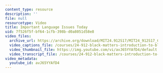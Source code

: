 ```yaml
---
content_type: resource
description: ''
file: null
resourcetype: Video
title: Important Language Issues Today
uid: 7f526f5f-bf64-1cfb-398b-d0a8051d58e8
video_files:
  archive_url: https://archive.org/download/MIT24.912S17/MIT24_912S17_Chomsky_Language_Issues_300k.mp4
  video_captions_file: /courses/24-912-black-matters-introduction-to-black-studies-spring-2017/ed458846e31657fa973bc6da6ce51267_avJ65YYAfD4.vtt
  video_thumbnail_file: https://img.youtube.com/vi/avJ65YYAfD4/default.jpg
  video_transcript_file: /courses/24-912-black-matters-introduction-to-black-studies-spring-2017/8a37e1b4376f891d163fbbdda0e9ec36_avJ65YYAfD4.pdf
video_metadata:
  youtube_id: avJ65YYAfD4
---
```

